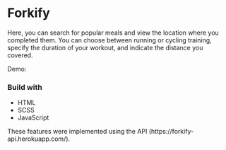 # Forkify

<p>Here, you can search for popular meals and view the location where you completed them. You can choose between running or cycling training, specify the duration of your workout, and indicate the distance you covered.</p>

Demo: 

### Build with <br>
<ul>
<li>HTML</li>
<li>SCSS</li>
<li>JavaScript</li>
</ul>

<p>These features were implemented using the API (https://forkify-api.herokuapp.com/).</p>
